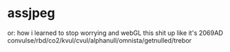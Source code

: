# assjpeg
or: how i learned to stop worrying and webGL this shit up like it's 2069AD
convulse/rbd/co2/kvul/cvul/alphanull/omnista/getnulled/trebor
